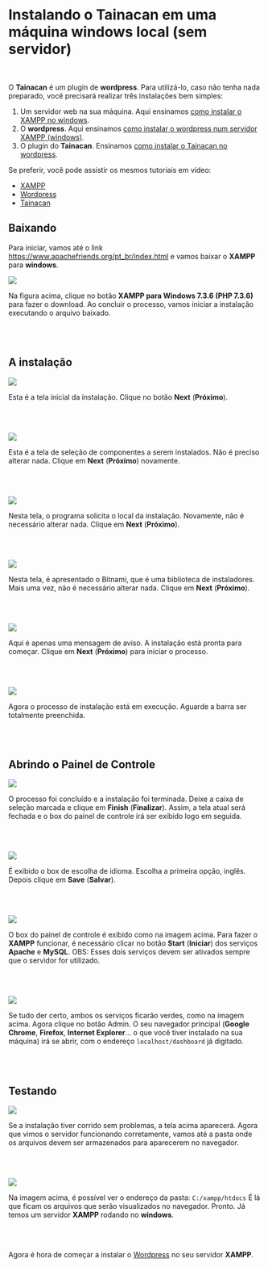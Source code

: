 # Instalando o Tainacan em uma máquina windows local (sem servidor) #

<br>

O **Tainacan** é um plugin de **wordpress**. Para utilizá-lo, caso não tenha nada preparado, você precisará realizar três instalações bem simples:
1. Um servidor web na sua máquina. Aqui ensinamos [como instalar o XAMPP no windows](#baixando).
2. O **wordpress**. Aqui ensinamos [como instalar o wordpress num servidor XAMPP (windows)](/pt-br/wordpress#como-instalar-o-wordpress-no-windows).
3. O plugin do **Tainacan**. Ensinamos [como instalar o Tainacan no wordpress](/pt-br/tainacan#como-instalar-o-plugin-tainacan-no-wordpress).

Se preferir, você pode assistir os mesmos tutoriais em vídeo:
* [XAMPP](https://www.youtube.com/watch?v=rznX0EZhWG4)
* [Wordpress](https://www.youtube.com/watch?v=7v6qNHmqm0I)
* [Tainacan](https://www.youtube.com/watch?v=qRtoNRUlVkk)

## Baixando ##

Para iniciar, vamos até o link https://www.apachefriends.org/pt_br/index.html e vamos baixar o **XAMPP** para **windows**.

![](/_assets/images/xampp_01.png)

Na figura acima, clique no botão **XAMPP para Windows 7.3.6 (PHP 7.3.6)** para fazer o download. Ao concluir o processo, vamos iniciar a instalação executando o arquivo baixado.

<br><br>

## A instalação ##

![](/_assets/images/xampp_02.png)

Esta é a tela inicial da instalação. Clique no botão **Next** (**Próximo**).

<br><br>

![](/_assets/images/xampp_03.png)

Esta é a tela de seleção de componentes a serem instalados. Não é preciso alterar nada. Clique em **Next** (**Próximo**) novamente.

<br><br>

![](/_assets/images/xampp_04.png)

Nesta tela, o programa solicita o local da instalação. Novamente, não é necessário alterar nada. Clique em **Next** (**Próximo**).

<br><br>

![](/_assets/images/xampp_05.png)

Nesta tela, é apresentado o Bitnami, que é uma biblioteca de instaladores. Mais uma vez, não é necessário alterar nada. Clique em **Next** (**Próximo**).

<br><br>

![](/_assets/images/xampp_06.png)

Aqui é apenas uma mensagem de aviso. A instalação está pronta para começar. Clique em **Next** (**Próximo**) para iniciar o processo.

<br><br>

![](/_assets/images/xampp_07.png)

Agora o processo de instalação está em execução. Aguarde a barra ser totalmente preenchida.

<br><br>

## Abrindo o Painel de Controle ##

![](/_assets/images/xampp_08.png)

O processo foi concluído e a instalação foi terminada. Deixe a caixa de seleção marcada e clique em **Finish** (**Finalizar**). Assim, a tela atual será fechada e o box do painel de controle irá ser exibido logo em seguida.

<br><br>

![](/_assets/images/xampp_09.png)

É exibido o box de escolha de idioma. Escolha a primeira opção, inglês. Depois clique em **Save** (**Salvar**).

<br><br>

![](/_assets/images/xampp_10.png)

O box do painel de controle é exibido como na imagem acima. Para fazer o **XAMPP** funcionar, é necessário clicar no botão **Start** (**Iniciar**) dos serviços **Apache** e **MySQL**.
OBS: Esses dois serviços devem ser ativados sempre que o servidor for utilizado.

<br><br>

![](/_assets/images/xampp_11.png)

Se tudo der certo, ambos os serviços ficarão verdes, como na imagem acima. Agora clique no botão Admin. O seu navegador principal (**Google Chrome**, **Firefox**, **Internet Explorer**... o que você tiver instalado na sua máquina) irá se abrir, com o endereço `localhost/dashboard` já digitado.

<br><br>

## Testando ##

![](/_assets/images/xampp_12.png)

Se a instalação tiver corrido sem problemas, a tela acima aparecerá. Agora que vimos o servidor funcionando corretamente, vamos até a pasta onde os arquivos devem ser armazenados para aparecerem no navegador.

<br><br>

![](/_assets/images/xampp_13.png)

Na imagem acima, é possível ver o endereço da pasta: `C:/xampp/htdocs`
É lá que ficam os arquivos que serão visualizados no navegador.
Pronto. Já temos um servidor **XAMPP** rodando no **windows**.

<br><br>

Agora é hora de começar a instalar o [Wordpress](/pt-br/wordpress#como-instalar-o-wordpress-no-windows) no seu servidor **XAMPP**.

<br><br>